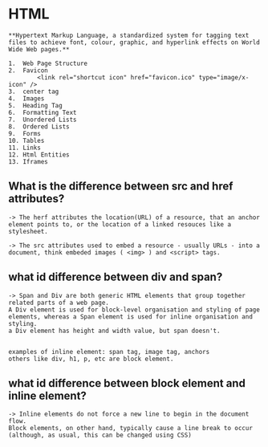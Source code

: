 # HTML

	**Hypertext Markup Language, a standardized system for tagging text files to achieve font, colour, graphic, and hyperlink effects on World Wide Web pages.**

	1.  Web Page Structure
	2.  Favicon
			<link rel="shortcut icon" href="favicon.ico" type="image/x-icon" />
	3.  center tag
	4.  Images
	5.  Heading Tag
	6.  Formatting Text
	7.  Unordered Lists
	8.  Ordered Lists
	9.  Forms
	10. Tables
	11. Links
	12. Html Entities
	13. Iframes

## What is the difference between src and href attributes?
	
	-> The herf attributes the location(URL) of a resource, that an anchor element points to, or the location of a linked resouces like a stylesheet.

	-> The src attributes used to embed a resource - usually URLs - into a document, think embeded images ( <img> ) and <script> tags.

## what id difference between div and span?
	
	-> Span and Div are both generic HTML elements that group together related parts of a web page. 
	A Div element is used for block-level organisation and styling of page elements, whereas a Span element is used for inline organisation and styling.
	a Div element has height and width value, but span doesn't.


	examples of inline element: span tag, image tag, anchors
	others like div, h1, p, etc are block element.

## what id difference between block element and inline element?

	-> Inline elements do not force a new line to begin in the document flow.
	Block elements, on other hand, typically cause a line break to occur (although, as usual, this can be changed using CSS)